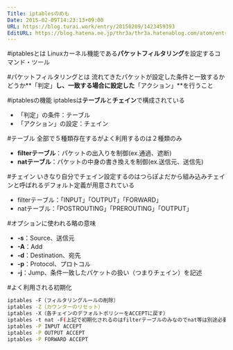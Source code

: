 ```yaml
---
Title: iptablesのめも
Date: 2015-02-09T14:23:13+09:00
URL: https://blog.turai.work/entry/20150209/1423459393
EditURL: https://blog.hatena.ne.jp/thr3a/thr3a.hatenablog.com/atom/entry/8454420450082938155
---
```


#iptablesとは
Linuxカーネル機能である**パケットフィルタリング**を設定するコマンド・ツール

#パケットフィルタリングとは
流れてきたパケットが設定した条件と一致するかどうか**「判定」**し、一致する場合に設定した**「アクション」**を行うこと

#iptablesの機能
iptablesは**テーブル**と**チェイン**で構成されている

- 「判定」の条件：テーブル
- 「アクション」の設定：チェイン

#テーブル
全部で５種類存在するがよく利用するのは２種類のみ

- **filterテーブル**：パケットの出入りを制御(ex.通過、遮断)
- **natテーブル**：パケットの中身の書き換えを制御(ex.送信元、送信先)

#チェイン
いきなり自分でチェイン設定するのはつらぽよだから組み込みチェインと呼ばれるデフォルト定義が用意されている

- filterテーブル：「INPUT」「OUTPUT」「FORWARD」
- natテーブル：「POSTROUTING」「PREROUTING」「OUTPUT」

#オプションに使われる略の意味

- **-s**：Source、送信元
- **-A**：Add
- **-d**：Destination、宛先
- **-p**：Protocol、プロトコル
- **-j**：Jump、条件一致したパケットの扱い（つまりチェイン）を記述

#よく利用される初期化
```sh
iptables -F（フィルタリングルールの削除）
iptables -Z（カウンターのリセット）
iptables -X（各チェインのデフォルトポリシーをACCEPTに戻す）
iptables -t nat -F(上記で初期化されるのはfilterテーブルのみなのでnat等は別途必要)
iptables -P INPUT ACCEPT
iptables -P OUTPUT ACCEPT
iptables -P FORWARD ACCEPT
```
